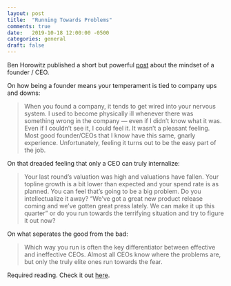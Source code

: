 ```yaml
---
layout: post
title:  "Running Towards Problems"
comments: true
date:   2019-10-18 12:00:00 -0500
categories: general
draft: false
---
```


Ben Horowitz published a short but powerful [post](https://a16z.com/2019/10/17/how-to-be-effective-ceo-leader/) about the mindset of a founder / CEO.

On how being a founder means your temperament is tied to company ups and downs:
> When you found a company, it tends to get wired into your nervous system. I used to become physically ill whenever there was something wrong in the company — even if I didn’t know what it was. Even if I couldn’t see it, I could feel it. It wasn’t a pleasant feeling. Most good founder/CEOs that I know have this same, gnarly experience. Unfortunately, feeling it turns out to be the easy part of the job.

On that dreaded feeling that only a CEO can truly internalize:
> Your last round’s valuation was high and valuations have fallen. Your topline growth is a bit lower than expected and your spend rate is as planned. You can feel that’s going to be a big problem. Do you intellectualize it away? “We’ve got a great new product release coming and we’ve gotten great press lately. We can make it up this quarter” or do you run towards the terrifying situation and try to figure it out now?

On what seperates the good from the bad:
> Which way you run is often the key differentiator between effective and ineffective CEOs. Almost all CEOs know where the problems are, but only the truly elite ones run towards the fear.

Required reading. Check it out [here](https://a16z.com/2019/10/17/how-to-be-effective-ceo-leader/).